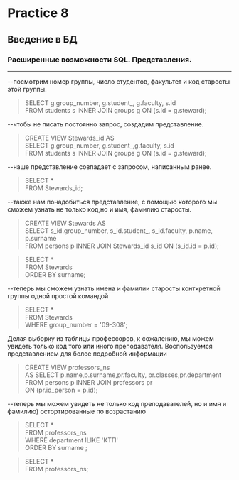 # Practice 8

## Введение в БД

### Расширенные возможности SQL. Представления.
------------------
--посмотрим номер группы, число студентов, факультет и код старосты этой группы.
> SELECT g.group_number, g.student_, g.faculty, s.id  
  FROM students s INNER JOIN groups g ON (s.id = g.steward);

--чтобы не писать постоянно запрос, создадим представление.
> CREATE VIEW Stewards_id AS  
  SELECT g.group_number, g.student_,g.faculty, s.id  
  FROM students s INNER JOIN groups g ON (s.id = g.steward);

--наше представление совпадает с запросом, написанным ранее.
> SELECT *  
> FROM Stewards_id;

--также нам понадобиться представление, с помощью которого мы сможем узнать не только код,но и имя, фамилию старосты.

> CREATE VIEW Stewards AS    
 SELECT s_id.group_number, s_id.student_, s_id.faculty, p.name, p.surname    
FROM persons p INNER JOIN Stewards_id s_id ON (s_id.id = p.id);

> SELECT *    
FROM Stewards    
ORDER BY surname;

--теперь мы сможем узнать имена и фамилии старосты конткретной группы одной  простой командой
> SELECT *    
  FROM Stewards    
  WHERE group_number = '09-308';

Делая выборку из таблицы профессоров, к сожалению, мы можем увидеть только код того или иного преподавателя. Воспользуемся представлением для более подробной информации

> CREATE VIEW professors_ns   
  AS SELECT p.name,p.surname,pr.faculty, pr.classes,pr.department  
  FROM persons p INNER JOIN professors pr  
  ON (pr.id_person = p.id);  

--теперь мы можем увидеть не только код преподавателей, но и имя и фамилию) остортированные по возрастанию
> SELECT *  
  FROM professors_ns  
  WHERE department ILIKE 'КТП'  
  ORDER BY surname ;  

>  SELECT *     
   FROM professors_ns;